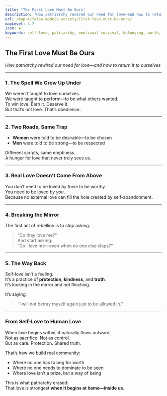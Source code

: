 ```yaml
---
title: "The First Love Must Be Ours"
description: "How patriarchy rewired our need for love—and how to return it to ourselves"
url: /map-4/false-models-society/first-love-must-be-ours/
mapLevel: 4.7
icon: ❤️
keywords: self-love, patriarchy, emotional survival, belonging, worth, community, healing, human connection
---
```


## **The First Love Must Be Ours**  
_How patriarchy rewired our need for love—and how to return it to ourselves_

---

### 1. The Spell We Grew Up Under

We weren’t taught to love ourselves.  
We were taught to perform—to be what others wanted.  
To win love. Earn it. Deserve it.  
But that’s not love. That’s obedience.

---

### 2. Two Roads, Same Trap

- **Women** were told to be desirable—to be chosen  
- **Men** were told to be strong—to be respected  

Different scripts, same emptiness.  
A hunger for love that never truly sees us.

---

### 3. Real Love Doesn’t Come From Above

You don’t need to be loved _by them_ to be worthy.  
You need to be loved _by you_.  
Because no external love can fill the hole created by self-abandonment.

---

### 4. Breaking the Mirror

The first act of rebellion is to stop asking:  
> “Do they love me?”  
And start asking:  
> “Do I love me—even when no one else claps?”

---

### 5. The Way Back

Self-love isn’t a feeling.  
It’s a practice of **protection**, **kindness**, and **truth**.  
It’s looking in the mirror and not flinching.

It’s saying:  
> “I will not betray myself again just to be allowed in.”

---

### From Self-Love to Human Love

When love begins within, it naturally flows outward.  
Not as sacrifice. Not as control.  
But as care. Protection. Shared truth.

That’s how we build real community:

- Where no one has to beg for worth  
- Where no one needs to dominate to be seen  
- Where love isn’t a prize, but a way of being  

This is what patriarchy erased:  
That love is strongest **when it begins at home—inside us.**